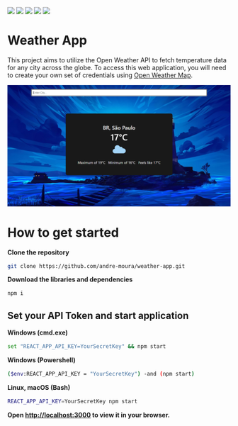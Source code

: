 <img src="https://img.shields.io/badge/Node-v18.8.0-green"/> <img src="https://img.shields.io/badge/Javascript-ES6-yellow"/> <img src="https://img.shields.io/badge/React-v18.2.0-blue"/> <img src="https://img.shields.io/badge/HTML-5-orange"/> <img src="https://img.shields.io/badge/CSS-3-purple"/> 
# Weather App

This project aims to utilize the Open Weather API to fetch temperature data for any city across the globe. To access this web application, you will need to create your own set of credentials using [Open Weather Map](https://openweathermap.org/api).

<img src="https://github.com/andre-moura/weather-app/blob/master/src/assets/img/index-weather.png?raw=true"/>

# How to get started

**Clone the repository**
```bash
git clone https://github.com/andre-moura/weather-app.git
```

**Download the libraries and dependencies**
```bash
npm i
```


## Set your API Token and start application

**Windows (cmd.exe)**
```bash
set "REACT_APP_API_KEY=YourSecretKey" && npm start
```

**Windows (Powershell)**
```bash
($env:REACT_APP_API_KEY = "YourSecretKey") -and (npm start)
```

**Linux, macOS (Bash)**
```bash
REACT_APP_API_KEY=YourSecretKey npm start
```
**Open [http://localhost:3000](http://localhost:3000) to view it in your browser.**
